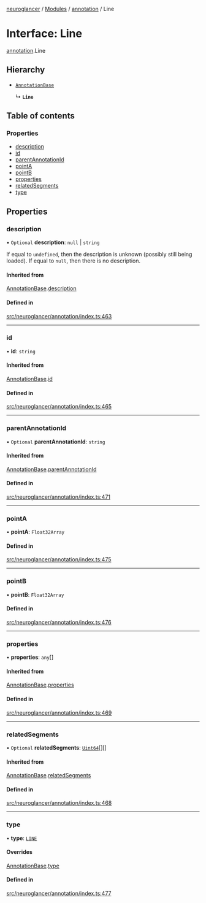 [neuroglancer](../README.md) / [Modules](../modules.md) / [annotation](../modules/annotation.md) / Line

# Interface: Line

[annotation](../modules/annotation.md).Line

## Hierarchy

- [`AnnotationBase`](annotation.AnnotationBase.md)

  ↳ **`Line`**

## Table of contents

### Properties

- [description](annotation.Line.md#description)
- [id](annotation.Line.md#id)
- [parentAnnotationId](annotation.Line.md#parentannotationid)
- [pointA](annotation.Line.md#pointa)
- [pointB](annotation.Line.md#pointb)
- [properties](annotation.Line.md#properties)
- [relatedSegments](annotation.Line.md#relatedsegments)
- [type](annotation.Line.md#type)

## Properties

### description

• `Optional` **description**: ``null`` \| `string`

If equal to `undefined`, then the description is unknown (possibly still being loaded).  If
equal to `null`, then there is no description.

#### Inherited from

[AnnotationBase](annotation.AnnotationBase.md).[description](annotation.AnnotationBase.md#description)

#### Defined in

[src/neuroglancer/annotation/index.ts:463](https://github.com/ActiveBrainAtlas2/neuroglancer/blob/1beb5d34/src/neuroglancer/annotation/index.ts#L463)

___

### id

• **id**: `string`

#### Inherited from

[AnnotationBase](annotation.AnnotationBase.md).[id](annotation.AnnotationBase.md#id)

#### Defined in

[src/neuroglancer/annotation/index.ts:465](https://github.com/ActiveBrainAtlas2/neuroglancer/blob/1beb5d34/src/neuroglancer/annotation/index.ts#L465)

___

### parentAnnotationId

• `Optional` **parentAnnotationId**: `string`

#### Inherited from

[AnnotationBase](annotation.AnnotationBase.md).[parentAnnotationId](annotation.AnnotationBase.md#parentannotationid)

#### Defined in

[src/neuroglancer/annotation/index.ts:471](https://github.com/ActiveBrainAtlas2/neuroglancer/blob/1beb5d34/src/neuroglancer/annotation/index.ts#L471)

___

### pointA

• **pointA**: `Float32Array`

#### Defined in

[src/neuroglancer/annotation/index.ts:475](https://github.com/ActiveBrainAtlas2/neuroglancer/blob/1beb5d34/src/neuroglancer/annotation/index.ts#L475)

___

### pointB

• **pointB**: `Float32Array`

#### Defined in

[src/neuroglancer/annotation/index.ts:476](https://github.com/ActiveBrainAtlas2/neuroglancer/blob/1beb5d34/src/neuroglancer/annotation/index.ts#L476)

___

### properties

• **properties**: `any`[]

#### Inherited from

[AnnotationBase](annotation.AnnotationBase.md).[properties](annotation.AnnotationBase.md#properties)

#### Defined in

[src/neuroglancer/annotation/index.ts:469](https://github.com/ActiveBrainAtlas2/neuroglancer/blob/1beb5d34/src/neuroglancer/annotation/index.ts#L469)

___

### relatedSegments

• `Optional` **relatedSegments**: [`Uint64`](../classes/util_uint64.Uint64.md)[][]

#### Inherited from

[AnnotationBase](annotation.AnnotationBase.md).[relatedSegments](annotation.AnnotationBase.md#relatedsegments)

#### Defined in

[src/neuroglancer/annotation/index.ts:468](https://github.com/ActiveBrainAtlas2/neuroglancer/blob/1beb5d34/src/neuroglancer/annotation/index.ts#L468)

___

### type

• **type**: [`LINE`](../enums/annotation.AnnotationType.md#line)

#### Overrides

[AnnotationBase](annotation.AnnotationBase.md).[type](annotation.AnnotationBase.md#type)

#### Defined in

[src/neuroglancer/annotation/index.ts:477](https://github.com/ActiveBrainAtlas2/neuroglancer/blob/1beb5d34/src/neuroglancer/annotation/index.ts#L477)
